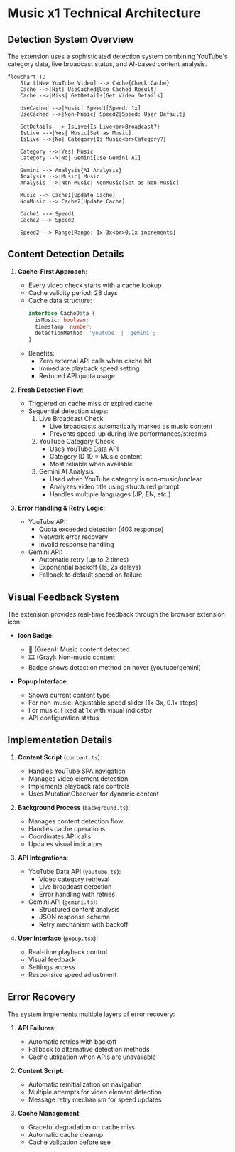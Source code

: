 # Music x1 Technical Architecture

## Detection System Overview

The extension uses a sophisticated detection system combining YouTube's category data, live broadcast status, and AI-based content analysis.

```mermaid
flowchart TD
    Start[New YouTube Video] --> Cache{Check Cache}
    Cache -->|Hit| UseCached[Use Cached Result]
    Cache -->|Miss| GetDetails[Get Video Details]
    
    UseCached -->|Music| Speed1[Speed: 1x]
    UseCached -->|Non-Music| Speed2[Speed: User Default]
    
    GetDetails --> IsLive{Is Live<br>Broadcast?}
    IsLive -->|Yes| Music[Set as Music]
    IsLive -->|No| Category{Is Music<br>Category?}
    
    Category -->|Yes| Music
    Category -->|No| Gemini[Use Gemini AI]
    
    Gemini --> Analysis{AI Analysis}
    Analysis -->|Music| Music
    Analysis -->|Non-Music| NonMusic[Set as Non-Music]
    
    Music --> Cache1[Update Cache]
    NonMusic --> Cache2[Update Cache]
    
    Cache1 --> Speed1
    Cache2 --> Speed2

    Speed2 --> Range[Range: 1x-3x<br>0.1x increments]
```

## Content Detection Details

1. **Cache-First Approach**:
   - Every video check starts with a cache lookup
   - Cache validity period: 28 days
   - Cache data structure:
     ```typescript
     interface CacheData {
       isMusic: boolean;
       timestamp: number;
       detectionMethod: 'youtube' | 'gemini';
     }
     ```
   - Benefits:
     - Zero external API calls when cache hit
     - Immediate playback speed setting
     - Reduced API quota usage

2. **Fresh Detection Flow**:
   - Triggered on cache miss or expired cache
   - Sequential detection steps:
     1. Live Broadcast Check
        - Live broadcasts automatically marked as music content
        - Prevents speed-up during live performances/streams
     2. YouTube Category Check
        - Uses YouTube Data API
        - Category ID 10 = Music content
        - Most reliable when available
     3. Gemini AI Analysis
        - Used when YouTube category is non-music/unclear
        - Analyzes video title using structured prompt
        - Handles multiple languages (JP, EN, etc.)

3. **Error Handling & Retry Logic**:
   - YouTube API:
     - Quota exceeded detection (403 response)
     - Network error recovery
     - Invalid response handling
   - Gemini API:
     - Automatic retry (up to 2 times)
     - Exponential backoff (1s, 2s delays)
     - Fallback to default speed on failure

## Visual Feedback System

The extension provides real-time feedback through the browser extension icon:

- **Icon Badge**:
  - 🎵 (Green): Music content detected
  - 🎞️ (Gray): Non-music content
  - Badge shows detection method on hover (youtube/gemini)

- **Popup Interface**:
  - Shows current content type
  - For non-music: Adjustable speed slider (1x-3x, 0.1x steps)
  - For music: Fixed at 1x with visual indicator
  - API configuration status

## Implementation Details

1. **Content Script** (`content.ts`):
   - Handles YouTube SPA navigation
   - Manages video element detection
   - Implements playback rate controls
   - Uses MutationObserver for dynamic content

2. **Background Process** (`background.ts`):
   - Manages content detection flow
   - Handles cache operations
   - Coordinates API calls
   - Updates visual indicators

3. **API Integrations**:
   - YouTube Data API (`youtube.ts`):
     - Video category retrieval
     - Live broadcast detection
     - Error handling with retries
   - Gemini API (`gemini.ts`):
     - Structured content analysis
     - JSON response schema
     - Retry mechanism with backoff

4. **User Interface** (`popup.tsx`):
   - Real-time playback control
   - Visual feedback
   - Settings access
   - Responsive speed adjustment

## Error Recovery

The system implements multiple layers of error recovery:

1. **API Failures**:
   - Automatic retries with backoff
   - Fallback to alternative detection methods
   - Cache utilization when APIs are unavailable

2. **Content Script**:
   - Automatic reinitialization on navigation
   - Multiple attempts for video element detection
   - Message retry mechanism for speed updates

3. **Cache Management**:
   - Graceful degradation on cache miss
   - Automatic cache cleanup
   - Cache validation before use
